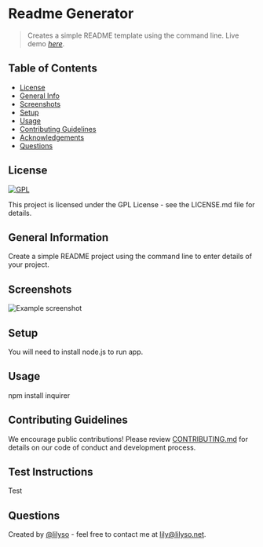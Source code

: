 # Readme Generator

  > Creates a simple README template using the command line.
  > Live demo [_here_](https://www.example.com).
  
  ## Table of Contents
  
  - [License](#licence)
  - [General Info](#general-information)
  - [Screenshots](#screenshots)
  - [Setup](#setup)
  - [Usage](#usage)
  - [Contributing Guidelines](#contributing-guidelines)
  - [Acknowledgements](#acknowledgements)
  - [Questions](#questions)
  
  ## License

  [![GPL](https://img.shields.io/badge/License-GPLv3-blue.svg)](https://www.gnu.org/licenses/gpl-3.0)

  This project is licensed under the GPL License - see the LICENSE.md file for details.
 
  ## General Information
  
  Create a simple README project using the command line to enter details of your project.
  
  ## Screenshots
  
  ![Example screenshot](./img/screenshot.png)
  
  ## Setup

  You will need to install node.js to run app.

  ## Usage
  
  npm install inquirer

  ## Contributing Guidelines
  
  We encourage public contributions! Please review [CONTRIBUTING.md](docs/CONTRIBUTING.md) for details on our code of conduct and development process.

  ## Test Instructions
  
  Test
  
  ## Questions
  
  Created by [@lilyso](https://github.com/lilyso) - feel free to contact me at lily@lilyso.net.
  
